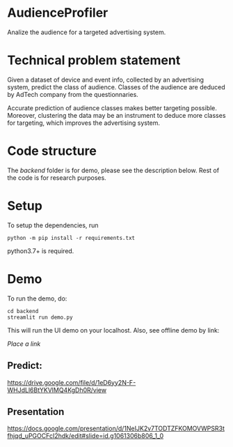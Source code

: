 # AudienceProfiler
Analize the audience for a targeted advertising system.


# Technical problem statement

Given a dataset of device and event info, collected by an advertising system, predict the class of audience. Classes of the audience are deduced by AdTech company from the questionnaries.

Accurate prediction of audience classes makes better targeting possible. Moreover, clustering the data may be an instrument to deduce more classes for targeting, which improves the advertising system.

# Code structure

The *backend* folder is for demo, please see the description below. Rest of the code is for research purposes. 
# Setup
To setup the dependencies, run 

    python -m pip install -r requirements.txt

python3.7+ is required.

# Demo
To run the demo, do:

    cd backend
    streamlit run demo.py

This will run the UI demo on your localhost. Also, see offline demo by link:

*Place a link*

## Predict:

https://drive.google.com/file/d/1eD6yy2N-F-WHJdLl6BtYKVlMQ4KgDh0R/view

## Presentation

https://docs.google.com/presentation/d/1NeIJK2v7TODTZFKOMOVWPSR3tfhjqd_uPGOCFcI2hdk/edit#slide=id.g1061306b806_1_0
